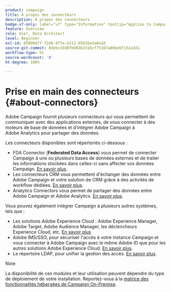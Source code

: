 ```yaml
---
product: campaign
title: À propos des connecteurs
description: À propos des connecteurs
badge-v7-only: label="v7" type="Informative" tooltip="Applies to Campaign Classic v7 only"
feature: Overview
role: User, Data Architect
level: Beginner
exl-id: 05080d7f-f2d6-4ffe-b112-05b26a3a8a1d
source-git-commit: 8debcd3d8fb883b3316cf75187a86bebf15a1d31
workflow-type: ht
source-wordcount: '0'
ht-degree: 100%

---
```


# Prise en main des connecteurs {#about-connectors}



Adobe Campaign fournit plusieurs connecteurs qui vous permettent de communiquer avec des applications externes, de vous connecter à des moteurs de base de données et d’intégrer Adobe Campaign à Adobe Analytics pour partager des données.

Les connecteurs disponibles sont répertoriés ci-dessous :

* FDA Connector (**Federated Data Access**) vous permet de connecter Campaign à une ou plusieurs bases de données externes et de traiter les informations stockées dans celles-ci sans affecter vos données Campaign. [En savoir plus](../../installation/using/about-fda.md).
* Les connecteurs CRM vous permettent d&#39;échanger des données entre Adobe Campaign et votre solution de CRM grâce à des activités de workflow dédiées. [En savoir plus](../../platform/using/crm-connectors.md).
* Analytics Connectors vous permet de partager des données entre Adobe Campaign et Adobe Analytics. [En savoir plus](../../platform/using/adobe-analytics-connector.md).

Vous pouvez également intégrer Campaign à plusieurs autres systèmes, tels que :

* Les solutions Adobe Experience Cloud : Adobe Experience Manager, Adobe Target, Adobe Audience Manager, les déclencheurs Experience Cloud, etc. [En savoir plus](../../integrations/using/about-campaign-integrations.md)
* Adobe IMS/SSO, pour sécuriser l&#39;accès à votre instance Campaign et vous connecter à Adobe Campaign avec le même Adobe ID que pour les autres solutions Adobe Experience Cloud. [En savoir plus](../../integrations/using/about-adobe-id.md).
* Le répertoire LDAP, pour unifier la gestion des accès. [En savoir plus](../../installation/using/connecting-through-ldap.md).

>[!NOTE]
>
>La disponibilité de ces modules et leur utilisation peuvent dépendre du type de déploiement de votre installation. Reportez-vous à la [matrice des fonctionnalités hébergées de Campaign On-Premise](../../installation/using/capability-matrix.md).
